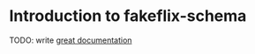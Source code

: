 # Introduction to fakeflix-schema

TODO: write [great documentation](http://jacobian.org/writing/what-to-write/)
